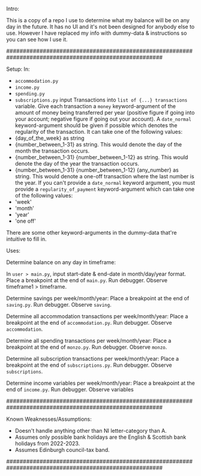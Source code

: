 Intro:

This is a copy of a repo I use to determine what my balance will be on any day in the future.
It has no UI and it's not been designed for anybody else to use.
However I have replaced my info with dummy-data & instructions so you can see how I use it.

#######################################################################################################

Setup:
In:
- `accommodation.py`
- `income.py`
- `spending.py`
- `subscriptions.py`
input Transactions into `list of {...} transactions` variable.
Give each transaction a `money` keyword-argument of the amount of money being transferred per year (positive figure if going into your account; negative figure if going out your account).
A `date_normal` keyword-argument should be given if possible which denotes the regularity of the transaction. It can take one of the following values:
- {day_of_the_week} as string
- {number_between_1-31} as string. This would denote the day of the month the transaction occurs.
- {number_between_1-31} {number_between_1-12} as string. This would denote the day of the year the transaction occurs.
- {number_between_1-31} {number_between_1-12} {any_number} as string. This would denote a one-off transaction where the last number is the year.
If you can't provide a `date_normal` keyword argument, you must provide a `regularity_of_payment` keyword-argument which can take one of the following values:
- 'week'
- 'month'
- 'year'
- 'one off'

There are some other keyword-arguments in the dummy-data that're intuitive to fill in.

Uses:

Determine balance on any day in timeframe:

In `user > main.py`, input start-date & end-date in month/day/year format.
Place a breakpoint at the end of `main.py`.
Run debugger.
Observe timeframe1 > timeframe.

Determine savings per week/month/year:
Place a breakpoint at the end of `saving.py`.
Run debugger.
Observe `saving`.

Determine all accommodation transactions per week/month/year:
Place a breakpoint at the end of `accommodation.py`.
Run debugger.
Observe `accommodation`.

Determine all spending transactions per week/month/year:
Place a breakpoint at the end of `monzo.py`.
Run debugger.
Observe `monzo`.

Determine all subscription transactions per week/month/year:
Place a breakpoint at the end of `subscriptions.py`.
Run debugger.
Observe `subscriptions`.

Determine income variables per week/month/year:
Place a breakpoint at the end of `income.py`.
Run debugger.
Observe variables

#######################################################################################################

Known Weaknesses/Assumptions:

- Doesn't handle anything other than NI letter-category than A.
- Assumes only possible bank holidays are the English & Scottish bank holidays from 2022-2023.
- Assumes Edinburgh council-tax band.

#######################################################################################################